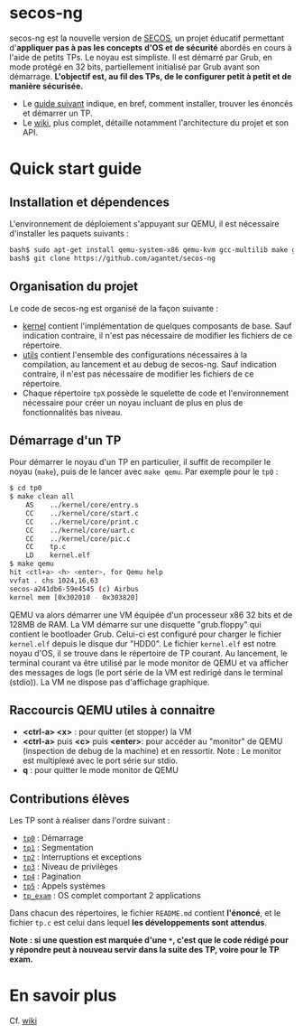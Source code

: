 # secos-ng

secos-ng est la nouvelle version de [SECOS](https://github.com/sduverger/secos), un projet éducatif permettant d'**appliquer pas à pas les concepts d'OS et de sécurité** abordés en cours à l'aide de petits TPs. 
Le noyau est simpliste. Il est démarré par Grub, en mode protégé en 32 bits, partiellement initialisé par Grub avant son démarrage. **L'objectif est, au fil des TPs, de le configurer petit à petit et de manière sécurisée.**

* Le [guide suivant](#quick-start-guide) indique, en bref, comment installer, trouver les énoncés et démarrer un TP.
* Le [wiki](https://github.com/agantet/secos-ng/wiki), plus complet, détaille notamment l'architecture du projet et son API.

# Quick start guide

## Installation et dépendences

L'environnement de déploiement s'appuyant sur QEMU, il est nécessaire
d'installer les paquets suivants :

```bash
bash$ sudo apt-get install qemu-system-x86 qemu-kvm gcc-multilib make git
bash$ git clone https://github.com/agantet/secos-ng
```

## Organisation du projet

Le code de secos-ng est organisé de la façon suivante :

* [kernel](./kernel) contient l'implémentation de quelques composants de base. Sauf indication contraire, il n'est pas nécessaire de modifier les fichiers de ce répertoire.
* [utils](./utils) contient l'ensemble des configurations nécessaires à la compilation, au lancement et au debug de secos-ng. Sauf indication contraire, il n'est pas nécessaire de modifier les fichiers de ce répertoire.
* Chaque répertoire `tpX` possède le squelette de code et l'environnement nécessaire pour créer un noyau incluant de plus en plus de fonctionnalités bas niveau.

## Démarrage d'un TP

Pour démarrer le noyau d'un TP en particulier, il suffit de recompiler le
noyau (`make`), puis de le lancer avec `make qemu`. Par exemple pour le `tp0` :

```bash
$ cd tp0
$ make clean all
    AS    ../kernel/core/entry.s
    CC    ../kernel/core/start.c
    CC    ../kernel/core/print.c
    CC    ../kernel/core/uart.c
    CC    ../kernel/core/pic.c
    CC    tp.c
    LD    kernel.elf
$ make qemu
hit <ctl+a> <h> <enter>, for Qemu help
vvfat . chs 1024,16,63
secos-a241db6-59e4545 (c) Airbus
kernel mem [0x302010 - 0x303820]
```

QEMU va alors démarrer une VM équipée d'un processeur x86 32 bits et de 128MB de RAM. La VM démarre sur une disquette "grub.floppy" qui contient le bootloader Grub. Celui-ci est configuré pour charger le fichier `kernel.elf` depuis le disque dur "HDD0". Le fichier `kernel.elf` est notre noyau d'OS, il se trouve dans le répertoire de TP courant.
Au lancement, le terminal courant va être utilisé par le mode monitor de QEMU et va afficher des messages de logs (le port série de la VM est redirigé dans le terminal (stdio)).  La VM ne dispose pas d'affichage graphique. 


## Raccourcis QEMU utiles à connaitre

* **\<ctrl-a\> \<x\>** : pour quitter (et stopper) la VM
* **\<ctrl-a\>** puis **\<c\>** puis **\<enter\>**: pour accéder au "monitor" de QEMU (inspection de debug de la machine) et en ressortir. Note : Le monitor est multiplexé avec le port série sur stdio.
* **q** : pour quitter le mode monitor de QEMU

## Contributions élèves

Les TP sont à réaliser dans l'ordre suivant :

* [`tp0`](./tp0) : Démarrage
* [`tp1`](./tp1) : Segmentation
* [`tp2`](./tp2) : Interruptions et exceptions
* [`tp3`](./tp3) : Niveau de privilèges
* [`tp4`](./tp4) : Pagination
* [`tp5`](./tp5) : Appels systèmes
* [`tp_exam`](./tp_exam) : OS complet comportant 2 applications

Dans chacun des répertoires, le fichier `README.md` contient **l'énoncé**, et le
fichier `tp.c` est celui dans lequel **les développements sont attendus**. 

**Note : si une question est marquée d'une `*`, c'est que le code rédigé pour
  y répondre peut à nouveau servir dans la suite des TP, voire pour le TP
  exam.**

# En savoir plus

Cf. [wiki](https://github.com/agantet/secos-ng/wiki)
